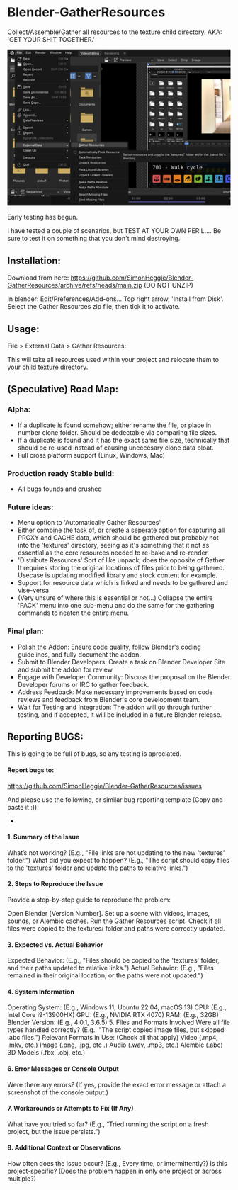 # Blender-GatherResources

Collect/Assemble/Gather all resources to the texture child directory. AKA: 'GET YOUR SHIT TOGETHER.'

<img src="GatherResources.png">

Early testing has begun.

I have tested a couple of scenarios, but TEST AT YOUR OWN PERIL.... Be sure to test it on something that you don't mind destroying. 


## Installation:

Download from here: https://github.com/SimonHeggie/Blender-GatherResources/archive/refs/heads/main.zip (DO NOT UNZIP)

In blender: Edit/Preferences/Add-ons... Top right arrow, 'Install from Disk'. Select the Gather Resources zip file, then tick it to activate.

## Usage:

File > External Data > Gather Resources: 

This will take all resources used within your project and relocate them to your child texture directory.

## (Speculative) Road Map:

### Alpha:

- If a duplicate is found somehow; either rename the file, or place in number clone folder. Should be dedectable via comparing file sizes.
- If a duplicate is found and it has the exact same file size, technically that should be re-used instead of causing uneccesary clone data bloat.
- Full cross platform support (Linux, Windows, Mac)

### Production ready Stable build:

- All bugs founds and crushed

### Future ideas:

- Menu option to 'Automatically Gather Resources'
- Either combine the task of, or create a seperate option for capturing all PROXY and CACHE data, which should be gathered but probably not into the 'textures' directory, seeing as it's something that it not as essential as the core resources needed to re-bake and re-render.
- 'Distribute Resources' Sort of like unpack; does the opposite of Gather. It requires storing the original locations of files prior to being gathered. Usecase is updating modified library and stock content for example.
- Support for resource data which is linked and needs to be gathered and vise-versa
- (Very unsure of where this is essential or not...) Collapse the entire 'PACK' menu into one sub-menu and do the same for the gathering commands to neaten the entire menu.

### Final plan:

- Polish the Addon: Ensure code quality, follow Blender's coding guidelines, and fully document the addon.
- Submit to Blender Developers: Create a task on Blender Developer Site and submit the addon for review.
- Engage with Developer Community: Discuss the proposal on the Blender Developer forums or IRC to gather feedback.
- Address Feedback: Make necessary improvements based on code reviews and feedback from Blender's core development team.
- Wait for Testing and Integration: The addon will go through further testing, and if accepted, it will be included in a future Blender release.

## Reporting BUGS:

This is going to be full of bugs, so any testing is apreciated.

#### Report bugs to:

https://github.com/SimonHeggie/Blender-GatherResources/issues

And please use the following, or similar bug reporting template (Copy and paste it :)):

-

#### 1. Summary of the Issue

What’s not working? (E.g., "File links are not updating to the new 'textures' folder.")
What did you expect to happen? (E.g., "The script should copy files to the 'textures' folder and update the paths to relative links.")

#### 2. Steps to Reproduce the Issue

Provide a step-by-step guide to reproduce the problem:

Open Blender [Version Number].
Set up a scene with videos, images, sounds, or Alembic caches.
Run the Gather Resources script.
Check if all files were copied to the textures/ folder and paths were correctly updated.

#### 3. Expected vs. Actual Behavior
Expected Behavior: (E.g., "Files should be copied to the 'textures' folder, and their paths updated to relative links.")
Actual Behavior: (E.g., "Files remained in their original location, or the paths were not updated.")

#### 4. System Information


Operating System: (E.g., Windows 11, Ubuntu 22.04, macOS 13)
CPU: (E.g., Intel Core i9-13900HX)
GPU: (E.g., NVIDIA RTX 4070)
RAM: (E.g., 32GB)
Blender Version: (E.g., 4.0.1, 3.6.5)
5. Files and Formats Involved
Were all file types handled correctly?
(E.g., "The script copied image files, but skipped .abc files.")
Relevant Formats in Use: (Check all that apply)
 Video (.mp4, .mkv, etc.)
 Image (.png, .jpg, etc
.)
 Audio (.wav, .mp3, etc.)
 Alembic (.abc)
 3D Models (.fbx, .obj, etc.)

#### 6. Error Messages or Console Output
Were there any errors? (If yes, provide the exact error message or attach a screenshot of the console output.)

#### 7. Workarounds or Attempts to Fix (If Any)
What have you tried so far? (E.g., “Tried running the script on a fresh project, but the issue persists.”)

#### 8. Additional Context or Observations
How often does the issue occur? (E.g., Every time, or intermittently?)
Is this project-specific? (Does the problem happen in only one project or across multiple?)
